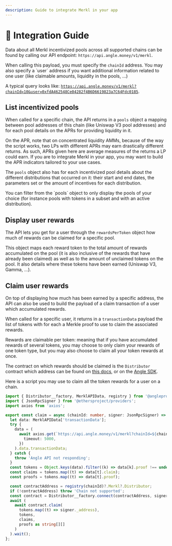 ```yaml
---
description: Guide to integrate Merkl in your app
---
```


# 📒 Integration Guide

Data about all Merkl incentivized pools across all supported chains can be found by calling our API endpoint: `https://api.angle.money/v1/merkl`.

When calling this payload, you must specify the `chainId` address. You may also specify a \`user\` address if you want additional information related to one user (like claimable amounts, liquidity in the pools, ...)

A typical query looks like: [`https://api.angle.money/v1/merkl?chainId=10&user=0xfdA462548Ce04282f4B6D6619823a7C64Fdc0185`](https://api.angle.money/v1/merkl?chainId=10\&user=0xfdA462548Ce04282f4B6D6619823a7C64Fdc0185).

## List incentivized pools

When called for a specific chain, the API returns in a `pools` object a mapping between pool addresses of this chain (like Uniswap V3 pool addresses) and for each pool details on the APRs for providing liquidity in it.

On the APR, note that on concentrated liquidity AMMs, because of the way the script works, two LPs with different APRs may earn drastically different returns. As such, APRs given here are average measures of the returns a LP could earn. If you are to integrate Merkl in your app, you may want to build the APR indicators tailored to your use cases.

The `pools` object also has for each incentivized pool details about the different distributions that occurred on it: their start and end dates, the parameters set or the amount of incentives for each distribution.

You can filter from the \`pools\` object to only display the pools of your choice (for instance pools with tokens in a subset and with an active distribution).

## Display user rewards

The API lets you get for a user through the `rewardsPerToken` object how much of rewards can be claimed for a specific pool.

This object maps each reward token to the total amount of rewards accumulated on the pool (it is also inclusive of the rewards that have already been claimed) as well as to the amount of unclaimed tokens on the pool. It also details where these tokens have been earned (Uniswap V3, Gamma, ...).

## Claim user rewards

On top of displaying how much has been earned by a specific address, the API can also be used to build the payload of a claim transaction of a user which accumulated rewards.&#x20;

When called for a specific user, it returns in a `transactionData` payload the list of tokens with for each a Merkle proof to use to claim the associated rewards.

Rewards are claimable per token: meaning that if you have accumulated rewards of several tokens, you may choose to only claim your rewards of one token type, but you may also choose to claim all your token rewards at once.

The contract on which rewards should be claimed is the `Distributor` contract which address can be found on [this docs](helpers.md#🧑‍💻-smart-contracts), or on the [Angle SDK](https://github.com/AngleProtocol/sdk).

Here is a script you may use to claim all the token rewards for a user on a chain.

```typescript
import { Distributor__factory, MerklAPIData, registry } from '@angleprotocol/sdk';
import { JsonRpcSigner } from '@ethersproject/providers';
import axios from 'axios';

export const claim = async (chainId: number, signer: JsonRpcSigner) => {
  let data: MerklAPIData['transactionData'];
  try {
    data = (
      await axios.get(`https://api.angle.money/v1/merkl?chainId=${chainId}&user=${signer._address}`, {
        timeout: 5000,
      })
    ).data.transactionData;
  } catch {
    throw 'Angle API not responding';
  }
  const tokens = Object.keys(data).filter((k) => data[k].proof !== undefined);
  const claims = tokens.map((t) => data[t].claim);
  const proofs = tokens.map((t) => data[t].proof);

  const contractAddress = registry(chainId)?.Merkl?.Distributor;
  if (!contractAddress) throw 'Chain not supported';
  const contract = Distributor__factory.connect(contractAddress, signer);
  await (
    await contract.claim(
      tokens.map((t) => signer._address),
      tokens,
      claims,
      proofs as string[][]
    )
  ).wait();
};
```
